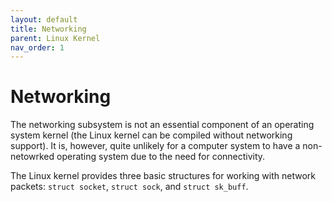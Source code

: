 ```yaml
---
layout: default
title: Networking
parent: Linux Kernel
nav_order: 1
---
```


# Networking

The networking subsystem is not an essential component of an operating system kernel (the Linux kernel can be compiled without networking support). It is, however, quite unlikely for a computer system to have a non-netowrked operating system due to the need for connectivity.

The Linux kernel provides three basic structures for working with network packets: `struct socket`, `struct sock`, and `struct sk_buff`.
